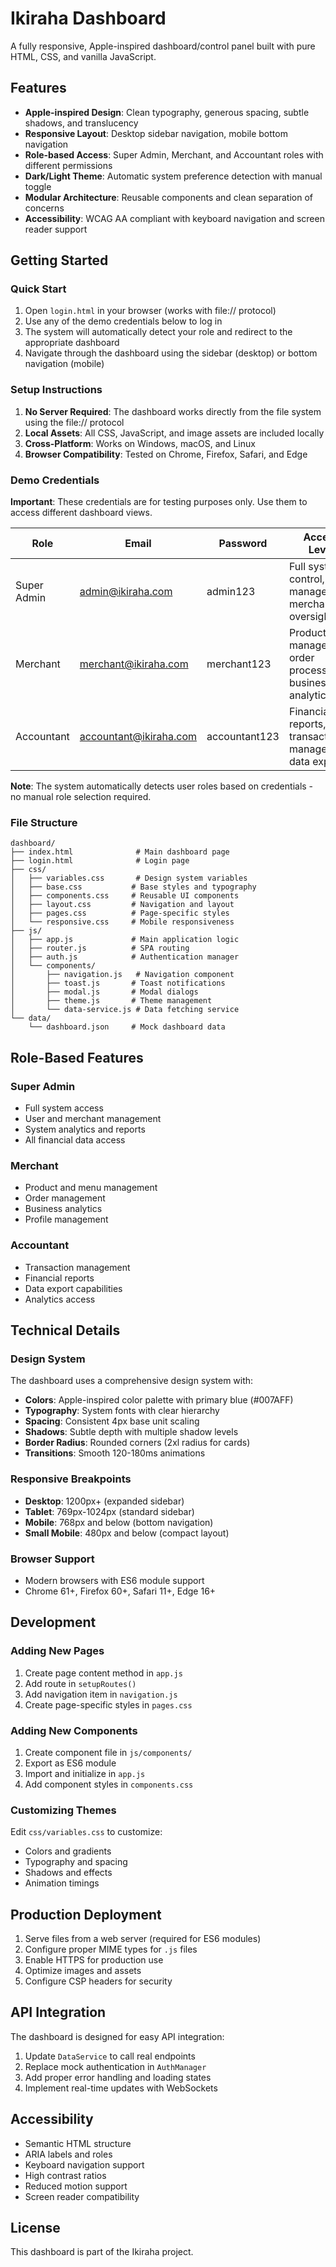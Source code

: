 # Ikiraha Dashboard

A fully responsive, Apple-inspired dashboard/control panel built with pure HTML, CSS, and vanilla JavaScript.

## Features

- **Apple-inspired Design**: Clean typography, generous spacing, subtle shadows, and translucency
- **Responsive Layout**: Desktop sidebar navigation, mobile bottom navigation
- **Role-based Access**: Super Admin, Merchant, and Accountant roles with different permissions
- **Dark/Light Theme**: Automatic system preference detection with manual toggle
- **Modular Architecture**: Reusable components and clean separation of concerns
- **Accessibility**: WCAG AA compliant with keyboard navigation and screen reader support

## Getting Started

### Quick Start

1. Open `login.html` in your browser (works with file:// protocol)
2. Use any of the demo credentials below to log in
3. The system will automatically detect your role and redirect to the appropriate dashboard
4. Navigate through the dashboard using the sidebar (desktop) or bottom navigation (mobile)

### Setup Instructions

1. **No Server Required**: The dashboard works directly from the file system using the file:// protocol
2. **Local Assets**: All CSS, JavaScript, and image assets are included locally
3. **Cross-Platform**: Works on Windows, macOS, and Linux
4. **Browser Compatibility**: Tested on Chrome, Firefox, Safari, and Edge

### Demo Credentials

**Important**: These credentials are for testing purposes only. Use them to access different dashboard views.

| Role | Email | Password | Access Level |
|------|-------|----------|--------------|
| Super Admin | admin@ikiraha.com | admin123 | Full system control, user management, merchant oversight |
| Merchant | merchant@ikiraha.com | merchant123 | Product management, order processing, business analytics |
| Accountant | accountant@ikiraha.com | accountant123 | Financial reports, transaction management, data export |

**Note**: The system automatically detects user roles based on credentials - no manual role selection required.

### File Structure

```
dashboard/
├── index.html              # Main dashboard page
├── login.html              # Login page
├── css/
│   ├── variables.css       # Design system variables
│   ├── base.css           # Base styles and typography
│   ├── components.css     # Reusable UI components
│   ├── layout.css         # Navigation and layout
│   ├── pages.css          # Page-specific styles
│   └── responsive.css     # Mobile responsiveness
├── js/
│   ├── app.js             # Main application logic
│   ├── router.js          # SPA routing
│   ├── auth.js            # Authentication manager
│   └── components/
│       ├── navigation.js   # Navigation component
│       ├── toast.js       # Toast notifications
│       ├── modal.js       # Modal dialogs
│       ├── theme.js       # Theme management
│       └── data-service.js # Data fetching service
└── data/
    └── dashboard.json     # Mock dashboard data
```

## Role-Based Features

### Super Admin
- Full system access
- User and merchant management
- System analytics and reports
- All financial data access

### Merchant
- Product and menu management
- Order management
- Business analytics
- Profile management

### Accountant
- Transaction management
- Financial reports
- Data export capabilities
- Analytics access

## Technical Details

### Design System

The dashboard uses a comprehensive design system with:
- **Colors**: Apple-inspired color palette with primary blue (#007AFF)
- **Typography**: System fonts with clear hierarchy
- **Spacing**: Consistent 4px base unit scaling
- **Shadows**: Subtle depth with multiple shadow levels
- **Border Radius**: Rounded corners (2xl radius for cards)
- **Transitions**: Smooth 120-180ms animations

### Responsive Breakpoints

- **Desktop**: 1200px+ (expanded sidebar)
- **Tablet**: 769px-1024px (standard sidebar)
- **Mobile**: 768px and below (bottom navigation)
- **Small Mobile**: 480px and below (compact layout)

### Browser Support

- Modern browsers with ES6 module support
- Chrome 61+, Firefox 60+, Safari 11+, Edge 16+

## Development

### Adding New Pages

1. Create page content method in `app.js`
2. Add route in `setupRoutes()`
3. Add navigation item in `navigation.js`
4. Create page-specific styles in `pages.css`

### Adding New Components

1. Create component file in `js/components/`
2. Export as ES6 module
3. Import and initialize in `app.js`
4. Add component styles in `components.css`

### Customizing Themes

Edit `css/variables.css` to customize:
- Colors and gradients
- Typography and spacing
- Shadows and effects
- Animation timings

## Production Deployment

1. Serve files from a web server (required for ES6 modules)
2. Configure proper MIME types for `.js` files
3. Enable HTTPS for production use
4. Optimize images and assets
5. Configure CSP headers for security

## API Integration

The dashboard is designed for easy API integration:

1. Update `DataService` to call real endpoints
2. Replace mock authentication in `AuthManager`
3. Add proper error handling and loading states
4. Implement real-time updates with WebSockets

## Accessibility

- Semantic HTML structure
- ARIA labels and roles
- Keyboard navigation support
- High contrast ratios
- Reduced motion support
- Screen reader compatibility

## License

This dashboard is part of the Ikiraha project.
